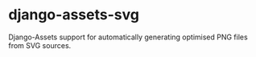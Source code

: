 django-assets-svg
=================

Django-Assets support for automatically generating optimised PNG files from SVG sources.
